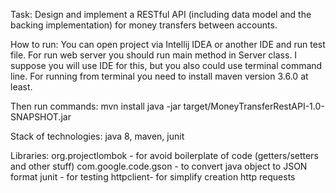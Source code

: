 Task:
Design and implement a RESTful API (including data model and the backing implementation)
for money transfers between accounts.

How to run:
You can open project via Intellij IDEA or another IDE and run test file.
For run web server you should run main method in Server class.
I suppose you will use IDE for this, but you also could use terminal command line.
For running from terminal you need to install maven version 3.6.0 at least.

Then run commands:
mvn install
java -jar target/MoneyTransferRestAPI-1.0-SNAPSHOT.jar

Stack of technologies:
java 8, maven, junit

Libraries:
org.projectlombok - for avoid boilerplate of code (getters/setters and other stuff)
com.google.code.gson - to convert java object to JSON format
junit - for testing
httpclient- for simplify creation http requests